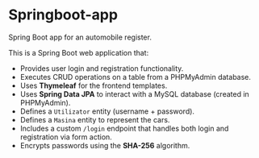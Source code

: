 # Springboot-app

Spring Boot app for an automobile register.

This is a Spring Boot web application that:
- Provides user login and registration functionality.
- Executes CRUD operations on a table from a PHPMyAdmin database.
- Uses **Thymeleaf** for the frontend templates.
- Uses **Spring Data JPA** to interact with a MySQL database (created in PHPMyAdmin).
- Defines a `Utilizator` entity (username + password).
- Defines a `Masina` entity to represent the cars.
- Includes a custom `/login` endpoint that handles both login and registration via form action.
- Encrypts passwords using the **SHA-256** algorithm.

